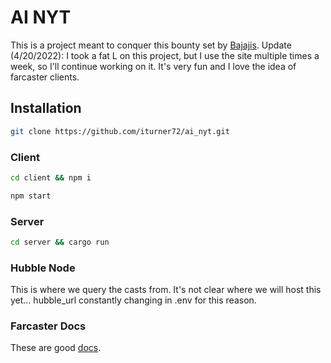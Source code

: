 # AI NYT

This is a project meant to conquer this bounty set by [Bajajis](https://warpcast.com/balajis.eth/0x218b92a7). Update (4/20/2022): I took a fat L on this project, but I use the site multiple times a week, so I'll continue working on it. It's very fun and I love the idea of farcaster clients. 

## Installation

```bash
git clone https://github.com/iturner72/ai_nyt.git
```

### Client 
```bash
cd client && npm i
```

```bash
npm start
```

### Server
```bash
cd server && cargo run
```

### Hubble Node
This is where we query the casts from. It's not clear where we will host this
yet... hubble_url constantly changing in .env for this reason.

### Farcaster Docs
These are good [docs](https://docs.farcaster.xyz/).

